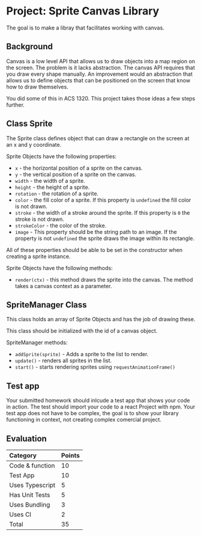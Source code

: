 # Project: Sprite Canvas Library
The goal is to make a libray that facilitates working with canvas. 

## Background 
Canvas is a low level API that allows us to draw objects into a map region on the screen. The problem is it lacks abstraction. The canvas API requires that you draw every shape manually. An improvement would an abstraction that allows us to define objects that can be positioned on the screen that know how to draw themselves. 

You did some of this in ACS 1320. This project takes those ideas a few steps further. 

## Class Sprite
The Sprite class defines object that can draw a rectangle on the screen at an x and y coordinate. 

Sprite Objects have the following properties: 
- `x` - the horizontal position of a sprite on the canvas. 
- `y` - the vertical position of a sprite on the canvas.
- `width` - the width of a sprite. 
- `height` - the height of a sprite.
- `rotation` - the rotation of a sprite. 
- `color` - the fill color of a sprite. If this property is `undefined` the fill color is not drawn.
- `stroke` - the width of a stroke around the sprite. If this property is `0` the stroke is not drawn. 
- `strokeColor` - the color of the stroke.
- `image` - This property should be the string path to an image. If the property is not `undefined` the sprite draws the image within its rectangle. 

All of these properties should be able to be set in the constructor when creating a sprite instance. 

Sprite Objects have the following methods:
- `render(ctx)` - this method draws the sprite into the canvas. The method takes a canvas context as a parameter. 

## SpriteManager Class
This class holds an array of Sprite Objects and has the job of drawing these. 

This class should be initialized with the id of a canvas object. 

SpriteManager methods: 
- `addSprite(sprite)` - Adds a sprite to the list to render.
- `update()` - renders all sprites in the list.
- `start()` - starts rendering sprites using `requestAnimationFrame()`

## Test app
Your submitted homework should inlcude a test app that shows your code in action. The test should import your code to a react Project with npm. Your test app does not have to be complex, the goal is to show your library functioning in context, not creating complex comercial project. 

## Evaluation
| Category | Points |
|:---------|:-------|
| Code & function | 10 |
| Test App        | 10 |
| Uses Typescript |  5 |
| Has Unit Tests  |  5 |
| Uses Bundling   |  3 |
| Uses CI         |  2 |
| Total           | 35 |
